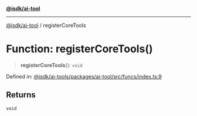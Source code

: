 [**@isdk/ai-tool**](../README.md)

***

[@isdk/ai-tool](../globals.md) / registerCoreTools

# Function: registerCoreTools()

> **registerCoreTools**(): `void`

Defined in: [@isdk/ai-tools/packages/ai-tool/src/funcs/index.ts:9](https://github.com/isdk/ai-tool.js/blob/209a87173b5eabb2f81db6ea9a6784f34c24e271/src/funcs/index.ts#L9)

## Returns

`void`
